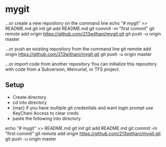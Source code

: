 # mygit

…or create a new repository on the command line
 echo "# mygit" >> README.md
git init
git add README.md
git commit -m "first commit"
git remote add origin https://github.com/213withani/mygit.git
git push -u origin master

…or push an existing repository from the command line
 git remote add origin https://github.com/213withani/mygit.git
git push -u origin master

…or import code from another repository
You can initialize this repository with code from a Subversion, Mercurial, or TFS project.

## Setup

* Create directory
* cd into directory
* (mac) if you have multiple git credentials and want login prompt use KeyChani Access to clear creds
* paste the following into directory

echo "# mygit" >> README.md
git init
git add README.md
git commit -m "first commit"
git remote add origin https://github.com/213withani/mygit.git
git push -u origin master
